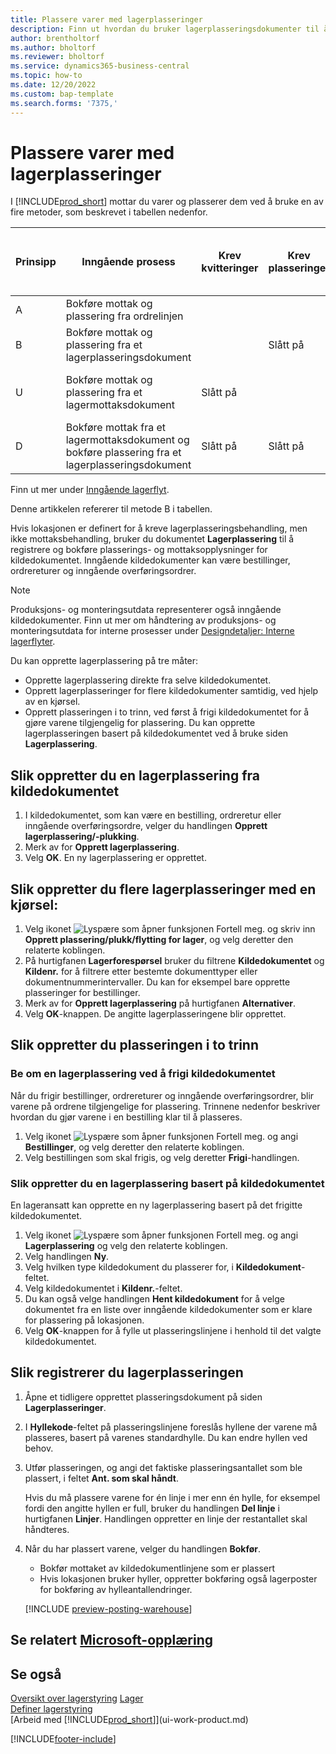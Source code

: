 ```yaml
---
title: Plassere varer med lagerplasseringer
description: Finn ut hvordan du bruker lagerplasseringsdokumenter til å registrere og bokføre plasserings- og mottaksopplysninger.
author: brentholtorf
ms.author: bholtorf
ms.reviewer: bholtorf
ms.service: dynamics365-business-central
ms.topic: how-to
ms.date: 12/20/2022
ms.custom: bap-template
ms.search.forms: '7375,'
---
```

# Plassere varer med lagerplasseringer

I [!INCLUDE[prod_short](includes/prod_short.md)] mottar du varer og plasserer dem ved å bruke en av fire metoder, som beskrevet i tabellen nedenfor.

|Prinsipp|Inngående prosess|Krev kvitteringer|Krev plasseringer|Kompleksitetsnivå (Finn ut mer under [Oversikt over Warehouse Management](design-details-warehouse-management.md))|  
|------------|---------------------|--------------|----------------|------------|  
|A|Bokføre mottak og plassering fra ordrelinjen|||Ingen dedikert lageraktivitet.|  
|B|Bokføre mottak og plassering fra et lagerplasseringsdokument||Slått på|Grunnleggende: ordre for ordre.|  
|U|Bokføre mottak og plassering fra et lagermottaksdokument|Slått på||Grunnleggende: konsolidert mottak/levering for flere ordrer.|  
|D|Bokføre mottak fra et lagermottaksdokument og bokføre plassering fra et lagerplasseringsdokument|Slått på|Slått på|Avansert|  

Finn ut mer under [Inngående lagerflyt](design-details-inbound-warehouse-flow.md).

Denne artikkelen refererer til metode B i tabellen.

Hvis lokasjonen er definert for å kreve lagerplasseringsbehandling, men ikke mottaksbehandling, bruker du dokumentet **Lagerplassering** til å registrere og bokføre plasserings- og mottaksopplysninger for kildedokumentet. Inngående kildedokumenter kan være bestillinger, ordrereturer og inngående overføringsordrer.

> [!NOTE]
> Produksjons- og monteringsutdata representerer også inngående kildedokumenter. Finn ut mer om håndtering av produksjons- og monteringsutdata for interne prosesser under [Designdetaljer: Interne lagerflyter](design-details-internal-warehouse-flows.md).

Du kan opprette lagerplassering på tre måter:  

* Opprette lagerplassering direkte fra selve kildedokumentet.  
* Opprett lagerplasseringer for flere kildedokumenter samtidig, ved hjelp av en kjørsel.  
* Opprett plasseringen i to trinn, ved først å frigi kildedokumentet for å gjøre varene tilgjengelig for plassering. Du kan opprette lagerplasseringen basert på kildedokumentet ved å bruke siden **Lagerplassering**.  

## Slik oppretter du en lagerplassering fra kildedokumentet

1. I kildedokumentet, som kan være en bestilling, ordreretur eller inngående overføringsordre, velger du handlingen **Opprett lagerplassering/-plukking**.  
2. Merk av for **Opprett lagerplassering**.
3. Velg **OK**. En ny lagerplassering er opprettet.

## Slik oppretter du flere lagerplasseringer med en kjørsel:

1. Velg ikonet ![Lyspære som åpner funksjonen Fortell meg.](media/ui-search/search_small.png "Fortell hva du vil gjøre") og skriv inn **Opprett plassering/plukk/flytting for lager**, og velg deretter den relaterte koblingen. 
2. På hurtigfanen **Lagerforespørsel** bruker du filtrene **Kildedokumentet** og **Kildenr.** for å filtrere etter bestemte dokumenttyper eller dokumentnummerintervaller. Du kan for eksempel bare opprette plasseringer for bestillinger.
3. Merk av for **Opprett lagerplassering** på hurtigfanen **Alternativer**.
4. Velg **OK**-knappen. De angitte lagerplasseringene blir opprettet.

## Slik oppretter du plasseringen i to trinn

### Be om en lagerplassering ved å frigi kildedokumentet

Når du frigir bestillinger, ordrereturer og inngående overføringsordrer, blir varene på ordrene tilgjengelige for plassering. Trinnene nedenfor beskriver hvordan du gjør varene i en bestilling klar til å plasseres.  

1. Velg ikonet ![Lyspære som åpner funksjonen Fortell meg.](media/ui-search/search_small.png "Fortell hva du vil gjøre") og angi **Bestillinger**, og velg deretter den relaterte koblingen.
2. Velg bestillingen som skal frigis, og velg deretter **Frigi**-handlingen.  

### Slik oppretter du en lagerplassering basert på kildedokumentet

En lageransatt kan opprette en ny lagerplassering basert på det frigitte kildedokumentet.

1. Velg ikonet ![Lyspære som åpner funksjonen Fortell meg.](media/ui-search/search_small.png "Fortell hva du vil gjøre") og angi **Lagerplassering** og velg den relaterte koblingen.  
2. Velg handlingen **Ny**.  
3. Velg hvilken type kildedokument du plasserer for, i **Kildedokument**-feltet.  
4. Velg kildedokumentet i **Kildenr.**-feltet.  
5. Du kan også velge handlingen **Hent kildedokument** for å velge dokumentet fra en liste over inngående kildedokumenter som er klare for plassering på lokasjonen.  
6. Velg **OK**-knappen for å fylle ut plasseringslinjene i henhold til det valgte kildedokumentet.  

## Slik registrerer du lagerplasseringen

1. Åpne et tidligere opprettet plasseringsdokument på siden **Lagerplasseringer**.  
2. I **Hyllekode**-feltet på plasseringslinjene foreslås hyllene der varene må plasseres, basert på varenes standardhylle. Du kan endre hyllen ved behov.  
3. Utfør plasseringen, og angi det faktiske plasseringsantallet som ble plassert, i feltet **Ant. som skal håndt**.

    Hvis du må plassere varene for én linje i mer enn én hylle, for eksempel fordi den angitte hyllen er full, bruker du handlingen **Del linje** i hurtigfanen **Linjer**. Handlingen oppretter en linje der restantallet skal håndteres.  
4. Når du har plassert varene, velger du handlingen **Bokfør**.  

    * Bokfør mottaket av kildedokumentlinjene som er plassert
    * Hvis lokasjonen bruker hyller, oppretter bokføring også lagerposter for bokføring av hylleantallendringer.

    [!INCLUDE [preview-posting-warehouse](includes/preview-posting-warehouse.md)]

## Se relatert [Microsoft-opplæring](/training/modules/receive-put-away-items/)

## Se også

[Oversikt over lagerstyring](design-details-warehouse-management.md)
[Lager](inventory-manage-inventory.md)  
[Definer lagerstyring](warehouse-setup-warehouse.md)  
[Arbeid med [!INCLUDE[prod_short](includes/prod_short.md)]](ui-work-product.md)  


[!INCLUDE[footer-include](includes/footer-banner.md)]
